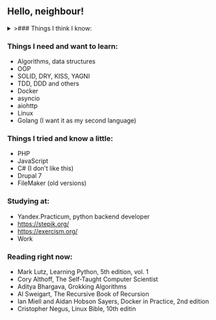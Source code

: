 ## Hello, neighbour!

<details>
  <summary>>### Things I think I know:</summary>
- Python 3.x (my first language)
- SQL (Postgre, MySQL)
- Django
- REST
- Selenium (meh)
- BeautifulSoup
</details>

### Things I need and want to learn:
- Algorithms, data structures
- OOP
- SOLID, DRY, KISS, YAGNI
- TDD, DDD and others
- Docker
- asyncio
- aiohttp
- Linux
- Golang (I want it as my second language)

### Things I tried and know a little:
- PHP
- JavaScript
- C# (I don't like this)
- Drupal 7
- FileMaker (old versions)

### Studying at:
- Yandex.Practicum, python backend developer
- https://stepik.org/
- https://exercism.org/
- Work

### Reading right now:
- Mark Lutz, Learning Python, 5th edition, vol. 1
- Cory Althoff, The Self-Taught Computer Scientist
- Aditya Bhargava, Grokking Algorithms
- Al Sweigart, The Recursive Book of Recursion
- Ian Miell and Aidan Hobson Sayers, Docker in Practice, 2nd edition
- Cristopher Negus, Linux Bible, 10th editin
